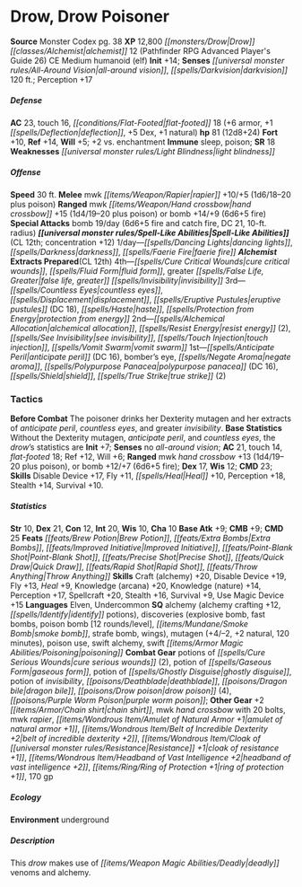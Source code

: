 ﻿---
cssclass: [monsters]
title1: Drow, Drow Poisoner
title2: Drow Poisoner
CR: 11
sources:
- name: Monster Codex
  page: 38
  link: http://paizo.com/products/btpy9926?Pathfinder-Roleplaying-Game-Monster-Codex
XP: 12800
race: Drow
classes:
- alchemist 12 (Pathfinder RPG Advanced Player's Guide 26)
alignment: CE
size: Medium
type: humanoid
subtypes:
- elf
initiative:
  bonus: 14
senses:
  all-around vision: true
  darkvision: 120
AC:
  AC: 23
  touch: 16
  flat_footed: 18
  components:
    armor: 6
    deflection: 1
    dex: 5
    natural: 1
HP:
  HP: 81
  long: 12d8+24
saves:
  fort: 10
  ref: 14
  will: 5
  other: +2 vs. enchantment
immunities:
- sleep
- poison
SR: 18
weaknesses:
- light blindness
speeds:
  base: 30
attacks:
  melee:
  - - text: mwk rapier +10/+5 (1d6/18-20 plus poison)
      entries:
      - - damage: 1d6
          crit_range: 18-20
        - effect: poison
      attack: mwk rapier
      bonus:
      - 10
      - 5
  ranged:
  - - text: mwk hand crossbow +15 (1d4/19-20 plus poison)
      entries:
      - - damage: 1d4
          crit_range: 19-20
        - effect: poison
      attack: mwk hand crossbow
      bonus:
      - 15
  - - text: bomb +14/+9 (6d6+5 fire)
      entries:
      - - damage: 6d6+5
          type: fire
      attack: bomb
      bonus:
      - 14
      - 9
  special:
  - bomb 19/day (6d6+5 fire and catch fire, DC 21, 10-ft. radius)
spell_like_abilities:
  entries:
  - name: dancing lights
    source: default
    freq: 1/day
  - name: darkness
    source: default
    freq: 1/day
  - name: faerie fire
    source: default
    freq: 1/day
  sources:
  - name: default
    CL: 12
    concentration: 12
spells:
  entries:
  - name: cure critical wounds
    source: Alchemist
    level: 4
  - superscripts:
    - APG
    name: fluid form
    source: Alchemist
    level: 4
  - superscripts:
    - UM
    name: greater false life
    source: Alchemist
    level: 4
  - name: greater invisibility
    source: Alchemist
    level: 4
  - superscripts:
    - UM
    name: countless eyes
    source: Alchemist
    level: 3
  - name: displacement
    source: Alchemist
    level: 3
  - superscripts:
    - UM
    name: eruptive pustules
    source: Alchemist
    level: 3
    DC: 18
  - name: haste
    source: Alchemist
    level: 3
  - name: protection from energy
    source: Alchemist
    level: 3
  - superscripts:
    - APG
    name: alchemical allocation
    source: Alchemist
    level: 2
  - name: resist energy
    source: Alchemist
    level: 2
    count: 2
  - name: see invisibility
    source: Alchemist
    level: 2
  - superscripts:
    - UC
    name: touch injection
    source: Alchemist
    level: 2
  - superscripts:
    - APG
    name: vomit swarm
    source: Alchemist
    level: 2
  - superscripts:
    - UM
    name: anticipate peril
    source: Alchemist
    level: 1
    DC: 16
  - superscripts:
    - APG
    name: bomber's eye
    source: Alchemist
    level: 1
  - name: negate aroma
    source: Alchemist
    level: 1
  - superscripts:
    - UM
    name: polypurpose panacea
    source: Alchemist
    level: 1
    DC: 16
  - name: shield
    source: Alchemist
    level: 1
  - name: true strike
    source: Alchemist
    level: 1
    count: 2
  sources:
  - name: Alchemist
    type: prepared
    CL: 12
tactics:
  Before Combat: The poisoner drinks her Dexterity mutagen and her extracts of anticipate
    peril, countless eyes, and greater invisibility.
  Base Statistics: Without the Dexterity mutagen, anticipate peril, and countless
    eyes, the drow's statistics are Init +7; Senses no all-around vision; AC 21, touch
    14, flat-footed 18; Ref +12, Will +6; Ranged mwk hand crossbow +13 (1d4/19-20
    plus poison), or bomb +12/+7 (6d6+5 fire); Dex 17, Wis 12; CMD 23; Skills Disable
    Device +17, Fly +11, Heal +10, Perception +18, Stealth +14, Survival +10.
ability_scores:
  STR: 10
  DEX: 21
  CON: 12
  INT: 20
  WIS: 10
  CHA: 10
BAB: 9
CMB: 9
CMD: 25
feats:
- name: Brew Potion
- name: Extra Bombs
- name: Improved Initiative
- name: Point-Blank Shot
- name: Precise Shot
- name: Quick Draw
- name: Rapid Shot
- name: Throw Anything
skills:
  Craft (alchemy): 20
  Disable Device: 19
  Fly: 13
  Heal: 9
  Knowledge (arcana): 20
  Knowledge (nature): 14
  Perception: 17
  Spellcraft: 20
  Stealth: 16
  Survival: 9
  Use Magic Device: 15
languages:
- Elven
- Undercommon
special_qualities:
- alchemy (alchemy crafting +12, identify potions)
- discoveries (explosive bomb, fast bombs, poison bomb [12 rounds/level], smoke bomb,
  strafe bomb, wings)
- mutagen (+4/-2, +2 natural, 120 minutes)
- poison use
- swift alchemy
- swift poisoning
gear:
  combat:
  - potions of cure serious wounds (2)
  - potion of gaseous form
  - potion of ghostly disguise
  - potion of invisibility
  - deathblade
  - dragon bile
  - drow poison (4)
  - purple worm poison
  other:
  - +2 chain shirt
  - mwk hand crossbow with 20 bolts
  - mwk rapier
  - amulet of natural armor +1
  - belt of incredible dexterity +2
  - cloak of resistance +1
  - headband of vast intelligence +2
  - ring of protection +1
  - 170 gp
ecology:
  environment: underground
desc_long: This drow makes use of deadly venoms and alchemy.

---

# Drow, Drow Poisoner

**Source** Monster Codex pg. 38
**XP** 12,800
_[[monsters/Drow|Drow]]_ _[[classes/Alchemist|alchemist]]_ 12 (Pathfinder RPG Advanced Player's Guide 26)
CE Medium humanoid (elf)
**Init** +14; **Senses** _[[universal monster rules/All-Around Vision|all-around vision]]_, _[[spells/Darkvision|darkvision]]_ 120 ft.; Perception +17

##### Defense

**AC** 23, touch 16, _[[conditions/Flat-Footed|flat-footed]]_ 18 (+6 armor, +1 _[[spells/Deflection|deflection]]_, +5 Dex, +1 natural)
**hp** 81 (12d8+24)
**Fort** +10, **Ref** +14, **Will** +5; +2 vs. enchantment
**Immune** sleep, poison; **SR** 18
**Weaknesses** _[[universal monster rules/Light Blindness|light blindness]]_

##### Offense
**Speed** 30 ft.
**Melee** mwk _[[items/Weapon/Rapier|rapier]]_ +10/+5 (1d6/18–20 plus poison)
**Ranged** mwk _[[items/Weapon/Hand crossbow|hand crossbow]]_ +15 (1d4/19–20 plus poison) or bomb +14/+9 (6d6+5 fire)
**Special Attacks** bomb 19/day (6d6+5 fire and catch fire, DC 21, 10-ft. radius)
**_[[universal monster rules/Spell-Like Abilities|Spell-Like Abilities]]_** (CL 12th; concentration +12)
1/day—_[[spells/Dancing Lights|dancing lights]]_, _[[spells/Darkness|darkness]]_, _[[spells/Faerie Fire|faerie fire]]_
**_Alchemist_ Extracts Prepared**(CL 12th)
4th—_[[spells/Cure Critical Wounds|cure critical wounds]]_, _[[spells/Fluid Form|fluid form]]_, greater _[[spells/False Life, Greater|false life, greater]]_ _[[spells/Invisibility|invisibility]]_
3rd—_[[spells/Countless Eyes|countless eyes]]_, _[[spells/Displacement|displacement]]_, _[[spells/Eruptive Pustules|eruptive pustules]]_ (DC 18), _[[spells/Haste|haste]]_, _[[spells/Protection from Energy|protection from energy]]_
2nd—_[[spells/Alchemical Allocation|alchemical allocation]]_, _[[spells/Resist Energy|resist energy]]_ (2), _[[spells/See Invisibility|see invisibility]]_, _[[spells/Touch Injection|touch injection]]_, _[[spells/Vomit Swarm|vomit swarm]]_
1st—_[[spells/Anticipate Peril|anticipate peril]]_ (DC 16), bomber’s eye, _[[spells/Negate Aroma|negate aroma]]_, _[[spells/Polypurpose Panacea|polypurpose panacea]]_ (DC 16), _[[spells/Shield|shield]]_, _[[spells/True Strike|true strike]]_ (2)

### Tactics

**Before Combat** The poisoner drinks her Dexterity mutagen and her extracts of _anticipate peril_, _countless eyes_, and greater _invisibility_.
 **Base Statistics** Without the Dexterity mutagen, _anticipate peril_, and _countless eyes_, the _drow_’s statistics are **Init** +7; **Senses** no _all-around vision_; **AC** 21, touch 14, _flat-footed_ 18; Ref +12, Will +6; **Ranged** mwk _hand crossbow_ +13 (1d4/19–20 plus poison), or bomb +12/+7 (6d6+5 fire); **Dex** 17, **Wis** 12; **CMD** 23; **Skills** Disable Device +17, Fly +11, _[[spells/Heal|Heal]]_ +10, Perception +18, Stealth +14, Survival +10.

##### Statistics
**Str** 10, **Dex** 21, **Con** 12, **Int** 20, **Wis** 10, **Cha** 10
**Base Atk** +9; **CMB** +9; **CMD** 25
**Feats** _[[feats/Brew Potion|Brew Potion]]_, _[[feats/Extra Bombs|Extra Bombs]]_, _[[feats/Improved Initiative|Improved Initiative]]_, _[[feats/Point-Blank Shot|Point-Blank Shot]]_, _[[feats/Precise Shot|Precise Shot]]_, _[[feats/Quick Draw|Quick Draw]]_, _[[feats/Rapid Shot|Rapid Shot]]_, _[[feats/Throw Anything|Throw Anything]]_
**Skills** Craft (alchemy) +20, Disable Device +19, Fly +13, _Heal_ +9, Knowledge (arcana) +20, Knowledge (nature) +14, Perception +17, Spellcraft +20, Stealth +16, Survival +9, Use Magic Device +15
**Languages** Elven, Undercommon
**SQ** alchemy (alchemy crafting +12, _[[spells/Identify|identify]]_ potions), discoveries (explosive bomb, fast bombs, poison bomb [12 rounds/level], _[[items/Mundane/Smoke Bomb|smoke bomb]]_, strafe bomb, wings), mutagen (+4/–2, +2 natural, 120 minutes), poison use, swift alchemy, swift _[[items/Armor Magic Abilities/Poisoning|poisoning]]_
**Combat Gear** potions of _[[spells/Cure Serious Wounds|cure serious wounds]]_ (2), potion of _[[spells/Gaseous Form|gaseous form]]_, potion of _[[spells/Ghostly Disguise|ghostly disguise]]_, potion of _invisibility_, _[[poisons/Deathblade|deathblade]]_, _[[poisons/Dragon bile|dragon bile]]_, _[[poisons/Drow poison|drow poison]]_ (4), _[[poisons/Purple Worm Poison|purple worm poison]]_; **Other Gear** +2 _[[items/Armor/Chain shirt|chain shirt]]_, mwk _hand crossbow_ with 20 bolts, mwk _rapier_, _[[items/Wondrous Item/Amulet of Natural Armor +1|amulet of natural armor +1]]_, _[[items/Wondrous Item/Belt of Incredible Dexterity +2|belt of incredible dexterity +2]]_, _[[items/Wondrous Item/Cloak of _[[universal monster rules/Resistance|Resistance]]_ +1|cloak of _resistance_ +1]]_, _[[items/Wondrous Item/Headband of Vast Intelligence +2|headband of vast intelligence +2]]_, _[[items/Ring/Ring of Protection +1|ring of protection +1]]_, 170 gp

##### Ecology

**Environment** underground

##### Description

This _drow_ makes use of _[[items/Weapon Magic Abilities/Deadly|deadly]]_ venoms and alchemy.